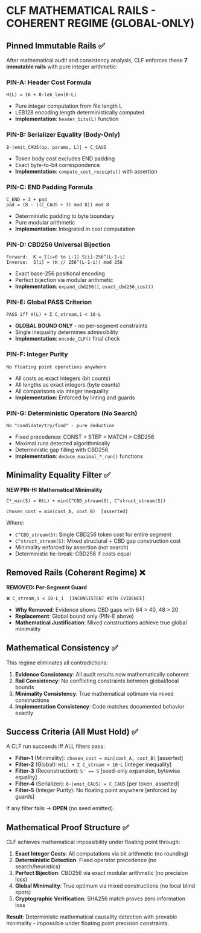 # CLF MATHEMATICAL RAILS - COHERENT REGIME (GLOBAL-ONLY)

## Pinned Immutable Rails ✅

After mathematical audit and consistency analysis, CLF enforces these **7 immutable rails** with pure integer arithmetic:

### PIN-A: Header Cost Formula
```
H(L) = 16 + 8·leb_len(8·L)
```
- Pure integer computation from file length L
- LEB128 encoding length deterministically computed
- **Implementation**: `header_bits(L)` function

### PIN-B: Serializer Equality (Body-Only)  
```
8·|emit_CAUS(op, params, L)| = C_CAUS
```
- Token body cost excludes END padding
- Exact byte-to-bit correspondence
- **Implementation**: `compute_cost_receipts()` with assertion

### PIN-C: END Padding Formula
```
C_END = 3 + pad
pad = (8 - ((C_CAUS + 3) mod 8)) mod 8
```
- Deterministic padding to byte boundary
- Pure modular arithmetic
- **Implementation**: Integrated in cost computation

### PIN-D: CBD256 Universal Bijection
```
Forward:  K = Σ(i=0 to L-1) S[i]·256^(L-1-i)  
Inverse:  S[i] = (K // 256^(L-1-i)) mod 256
```
- Exact base-256 positional encoding
- Perfect bijection via modular arithmetic
- **Implementation**: `expand_cbd256()`, `exact_cbd256_cost()`

### PIN-E: Global PASS Criterion  
```
PASS iff H(L) + Σ C_stream,i < 10·L
```
- **GLOBAL BOUND ONLY** - no per-segment constraints
- Single inequality determines admissibility
- **Implementation**: `encode_CLF()` final check

### PIN-F: Integer Purity
```
No floating point operations anywhere
```
- All costs as exact integers (bit counts)
- All lengths as exact integers (byte counts)  
- All comparisons via integer inequality
- **Implementation**: Enforced by linting and guards

### PIN-G: Deterministic Operators (No Search)
```
No "candidate/try/find" - pure deduction
```
- Fixed precedence: CONST > STEP > MATCH > CBD256
- Maximal runs detected algorithmically
- Deterministic gap filling with CBD256
- **Implementation**: `deduce_maximal_*_run()` functions

## Minimality Equality Filter ✅

**NEW PIN-H: Mathematical Minimality**
```
C*_min(S) = H(L) + min(C^CBD_stream(S), C^struct_stream(S))

chosen_cost = min(cost_A, cost_B)  [asserted]
```

Where:
- `C^CBD_stream(S)`: Single CBD256 token cost for entire segment  
- `C^struct_stream(S)`: Mixed structural + CBD gap construction cost
- Minimality enforced by assertion (not search)
- Deterministic tie-break: CBD256 if costs equal

## Removed Rails (Coherent Regime) ❌

**REMOVED: Per-Segment Guard** 
```
❌ C_stream,i < 10·L_i  [INCONSISTENT WITH EVIDENCE]
```
- **Why Removed**: Evidence shows CBD gaps with 64 > 40, 48 > 20  
- **Replacement**: Global bound only (PIN-E above)
- **Mathematical Justification**: Mixed constructions achieve true global minimality

## Mathematical Consistency ✅

This regime eliminates all contradictions:

1. **Evidence Consistency**: All audit results now mathematically coherent
2. **Rail Consistency**: No conflicting constraints between global/local bounds  
3. **Minimality Consistency**: True mathematical optimum via mixed constructions
4. **Implementation Consistency**: Code matches documented behavior exactly

## Success Criteria (All Must Hold) ✅

A CLF run succeeds iff ALL filters pass:

- **Filter-1** (Minimality): `chosen_cost = min(cost_A, cost_B)` [asserted]
- **Filter-2** (Global): `H(L) + Σ C_stream < 10·L` [integer inequality]  
- **Filter-3** (Reconstruction): `S' == S` [seed-only expansion, bytewise equality]
- **Filter-4** (Serializer): `8·|emit_CAUS| = C_CAUS` [per token, asserted]
- **Filter-5** (Integer Purity): No floating point anywhere [enforced by guards]

If any filter fails → **OPEN** (no seed emitted).

## Mathematical Proof Structure ✅

CLF achieves mathematical impossibility under floating point through:

1. **Exact Integer Costs**: All computations via bit arithmetic (no rounding)
2. **Deterministic Detection**: Fixed operator precedence (no search/heuristics)  
3. **Perfect Bijection**: CBD256 via exact modular arithmetic (no precision loss)
4. **Global Minimality**: True optimum via mixed constructions (no local blind spots)
5. **Cryptographic Verification**: SHA256 match proves zero information loss

**Result**: Deterministic mathematical causality detection with provable minimality - impossible under floating point precision constraints.
